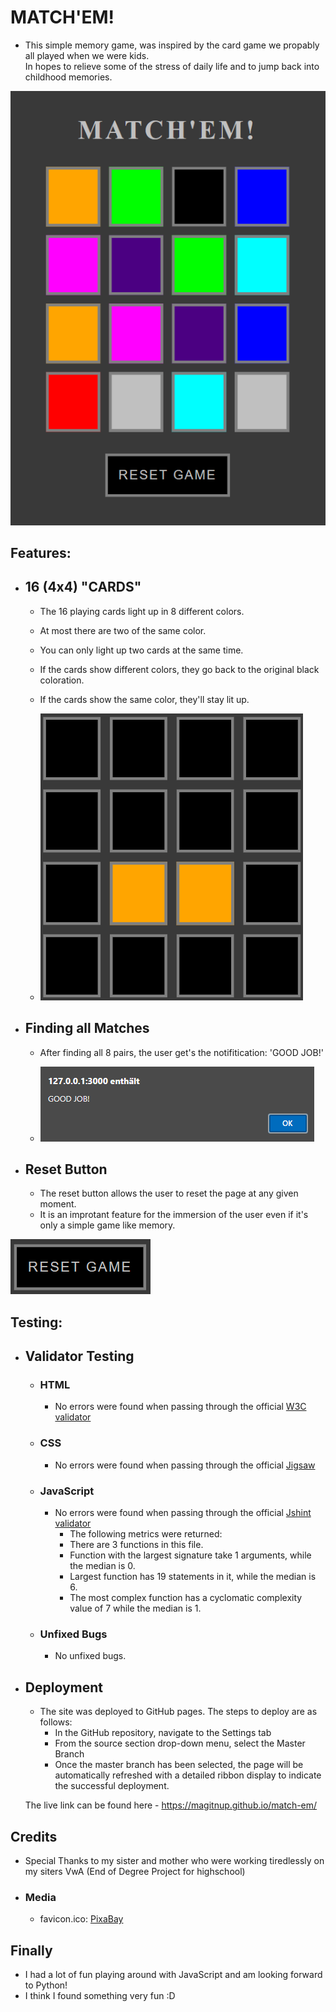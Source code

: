 # MATCH'EM!

- This simple memory game, was inspired by the card game we propably all played when we were kids. <br>
  In hopes to relieve some of the stress of daily life and to jump back into childhood memories.

![P2_Memory](assets/images/P2_Memory.png)

## Features:

- ## 16 (4x4) "CARDS"

  - The 16 playing cards light up in 8 different colors.
  - At most there are two of the same color.
  - You can only light up two cards at the same time.
  - If the cards show different colors, they go back to the original black coloration.
  - If the cards show the same color, they'll stay lit up.<br>

  - ![P2_16_cards.png](assets/images/P2_16_cards.png)

- ## Finding all Matches

  - After finding all 8 pairs, the user get's the notifitication: 'GOOD JOB!'

  - ![P2_Winner.png](assets/images/P2_Winner.png)

- ## Reset Button

  - The reset button allows the user to reset the page at any given moment.
  - It is an improtant feature for the immersion of the user even if it's only a simple game like memory.

![P2_reset_button.png](assets/images/P2_reset_button.png)

## Testing:
- ## Validator Testing

  - ### HTML
    - No errors were found when passing through the official [W3C validator](https://validator.w3.org/nu/?doc=https%3A%2F%2Fmagitnup.github.io%2Fmatch-em%2F)
  - ### CSS
    - No errors were found when passing through the official [Jigsaw](http://jigsaw.w3.org/css-validator/validator?lang=en&profile=css3svg&uri=https%3A%2F%2Fmagitnup.github.io%2Fmatch-em%2F&usermedium=all&vextwarning=&warning=1)
  
  - ### JavaScript
    - No errors were found when passing through the official [Jshint validator](https://jshint.com/)
      - The following metrics were returned: 
      - There are 3 functions in this file.
      - Function with the largest signature take 1 arguments, while the median is 0.
      - Largest function has 19 statements in it, while the median is 6.
      - The most complex function has a cyclomatic complexity value of 7 while the median is 1.

  - ### Unfixed Bugs
    - No unfixed bugs.

- ## Deployment
  - The site was deployed to GitHub pages. The steps to deploy are as follows:
    - In the GitHub repository, navigate to the Settings tab 
    - From the source section drop-down menu, select the Master Branch
    - Once the master branch has been selected, the page will be automatically refreshed with a detailed ribbon display to indicate the successful deployment. 

  The live link can be found here - https://magitnup.github.io/match-em/

## Credits
  - Special Thanks to my sister and mother who were working tiredlessly on my siters VwA (End of Degree Project for highschool)
  - ### Media
    - favicon.ico: [PixaBay](https://pixabay.com/illustrations/question-brain-ideas-brainstorming-2004314/)

## Finally
  - I had a lot of fun playing around with JavaScript and am looking forward to Python!
  - I think I found something very fun :D